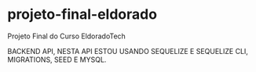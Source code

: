 # projeto-final-eldorado
Projeto Final do Curso EldoradoTech

BACKEND API, NESTA API ESTOU USANDO SEQUELIZE E SEQUELIZE CLI, MIGRATIONS, SEED E MYSQL.
